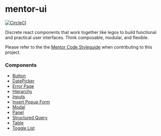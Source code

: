 # mentor-ui

[![CircleCI](https://circleci.com/gh/MentorAPM/mentor-ui/tree/master.svg?style=svg&circle-token=fa9f1b0a7757b735640b2ea1bd58e27a3fd8de08)](https://circleci.com/gh/MentorAPM/mentor-ui/tree/master)

Discrete react components that work together like legos to build functional and practical user interfaces. Think composable, modular, and flexible.

Please refer to the the [Mentor Code Styleguide](https://github.com/MentorAPM/mentor-code-styleguide/blob/master/README.md) when contributing to this project.

### Components

- [Button](./src/components/Button)
- [DatePicker](./src/components/DatePicker)
- [Error Page](./src/components/ErrorPage)
- [Hierarchy](./src/components/Hierarchy)
- [Inputs](./src/components/mentor-inputs)
- [Insert Popup Form](./src/components/InsertPopupForm)
- [Modal](./src/components/Modal)
- [Panel](./src/components/Panel)
- [Structured Query](./src/components/structured-query)
- [Table](./src/components/kyle-tables)
- [Toggle List](./src/components/ToggleList)
